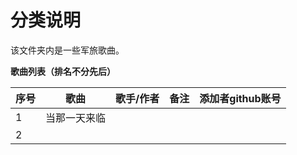 # 分类说明
该文件夹内是一些军旅歌曲。


**歌曲列表（排名不分先后）**

|序号|歌曲|歌手/作者|备注|添加者github账号|
| --- | --- | --- | --- | --- |
|1|当那一天来临| | | |
|2| | | | |
